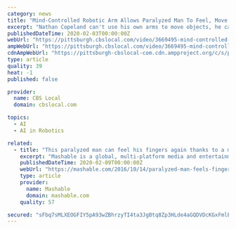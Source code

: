 ```yaml
---
category: news
title: "Mind-Controlled Robotic Arm Allows Paralyzed Man To Feel, Move Objects"
excerpt: "Nathan Copeland can't use his own arms to move objects, he can use a robot arm just by thinking about moving it; KDKA's Dr. Maria Simbra reports. Around The Table: The Importance Of The Iowa ..."
publishedDateTime: 2020-02-03T00:00:00Z
webUrl: "https://pittsburgh.cbslocal.com/video/3669495-mind-controlled-robotic-arm-allows-paralyzed-man-to-feel-move-objects/"
ampWebUrl: "https://pittsburgh.cbslocal.com/video/3669495-mind-controlled-robotic-arm-allows-paralyzed-man-to-feel-move-objects/amp/"
cdnAmpWebUrl: "https://pittsburgh-cbslocal-com.cdn.ampproject.org/c/s/pittsburgh.cbslocal.com/video/3669495-mind-controlled-robotic-arm-allows-paralyzed-man-to-feel-move-objects/amp/"
type: article
quality: 39
heat: -1
published: false

provider:
  name: CBS Local
  domain: cbslocal.com

topics:
  - AI
  - AI in Robotics

related:
  - title: "This paralyzed man can feel his fingers again thanks to a mind-controlled robotic arm"
    excerpt: "Mashable is a global, multi-platform media and entertainment company. Powered by its own proprietary technology, Mashable is the go-to source for tech, digital culture and entertainment content ..."
    publishedDateTime: 2020-02-09T00:00:00Z
    webUrl: "https://mashable.com/2016/10/14/paralyzed-man-feels-fingers-again/"
    type: article
    provider:
      name: Mashable
      domain: mashable.com
    quality: 57

secured: "sFbq7sMLXEOGFIY5pA93wZBhrzyTI4ta3JgBtq8Zp3HLde4aGQDVDcKGxFmlEu/r0llnaP8m5GbsNiPj27/wdVax0HnI9T4SzNXCoSU7sfkW+YZTPiQ5R0eeZiwVyt3RsN7+HLjpIHPzmRVlfjmE3X6UpM10Pu+ygyuxvttmJDVBcdrwGe0sBO5/j7WXI6OC+zIlxWGhO8zLCTKqsLWen2G6zzp1MWHZ3SLyHnclz4I1LzCdJP06VVjWendTkS+AFnGe1PiJm71U+cgPCIBCFoxJ7/duYeknTdyDqEa+crWBPKuThyodKbMMR9afdgB9;QjVeUiid8g4SHBEvoAvXzg=="
---
```


